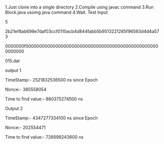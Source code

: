 1.Just clone into a single directory
2.Compile using javac command
3.Run Block.java usomg java command
4.Wait.
Test Input

5

2b21ef8ab698e7daf03ccf0110acb4d844fabb5b9513221285f96593d4d4a573

0000000f00000000000000000000000000000000000000000000000000000000

015.dat

output 1

TimeStamp:- 2521832536500 ns since Epoch

Nonce:- 385558054

Time to find value:- 860375274500 ns 

Output 2

TimeStamp:- 4347277334100 ns since Epoch

Nonce:- 202554471

Time to find value:- 726699243600 ns

